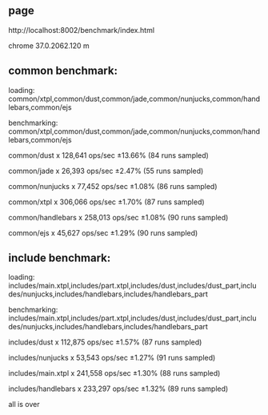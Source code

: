## page

http://localhost:8002/benchmark/index.html

chrome 37.0.2062.120 m

## common benchmark:

loading: common/xtpl,common/dust,common/jade,common/nunjucks,common/handlebars,common/ejs

benchmarking: common/xtpl,common/dust,common/jade,common/nunjucks,common/handlebars,common/ejs

common/dust x 128,641 ops/sec ±13.66% (84 runs sampled)

common/jade x 26,393 ops/sec ±2.47% (55 runs sampled)

common/nunjucks x 77,452 ops/sec ±1.08% (86 runs sampled)

common/xtpl x 306,066 ops/sec ±1.70% (87 runs sampled)

common/handlebars x 258,013 ops/sec ±1.08% (90 runs sampled)

common/ejs x 45,627 ops/sec ±1.29% (90 runs sampled)

## include benchmark:

loading: includes/main.xtpl,includes/part.xtpl,includes/dust,includes/dust_part,includes/nunjucks,includes/handlebars,includes/handlebars_part

benchmarking: includes/main.xtpl,includes/part.xtpl,includes/dust,includes/dust_part,includes/nunjucks,includes/handlebars,includes/handlebars_part

includes/dust x 112,875 ops/sec ±1.57% (87 runs sampled)

includes/nunjucks x 53,543 ops/sec ±1.27% (91 runs sampled)

includes/main.xtpl x 241,558 ops/sec ±1.30% (88 runs sampled)

includes/handlebars x 233,297 ops/sec ±1.32% (89 runs sampled)

all is over